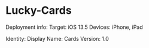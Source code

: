 # Lucky-Cards

Deployment info: Target: iOS 13.5
                 Devices: iPhone, iPad
                 
Identity: Display Name: Cards
          Version: 1.0
          
          
